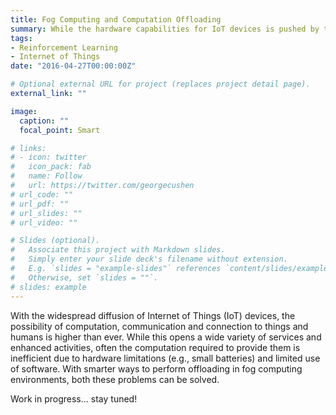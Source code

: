 ```yaml
---
title: Fog Computing and Computation Offloading
summary: While the hardware capabilities for IoT devices is pushed by the industrial world, giving us smart rings and or Alexa-powered coffee machines, efficient software does not keep up well enough, and inefficient computations ends up affecting how the provides services affect the incredible hardware advancements.
tags:
- Reinforcement Learning
- Internet of Things
date: "2016-04-27T00:00:00Z"

# Optional external URL for project (replaces project detail page).
external_link: ""

image:
  caption: ""
  focal_point: Smart

# links:
# - icon: twitter
#   icon_pack: fab
#   name: Follow
#   url: https://twitter.com/georgecushen
# url_code: ""
# url_pdf: ""
# url_slides: ""
# url_video: ""

# Slides (optional).
#   Associate this project with Markdown slides.
#   Simply enter your slide deck's filename without extension.
#   E.g. `slides = "example-slides"` references `content/slides/example-slides.md`.
#   Otherwise, set `slides = ""`.
# slides: example
---
```


With the widespread diffusion of Internet of Things (IoT) devices, the possibility of computation, communication and connection to things and humans is higher than ever. While this opens a wide variety of services and enhanced activities, often the computation required to provide them is inefficient due to hardware limitations (e.g., small batteries) and limited use of software. With smarter ways to perform offloading in fog computing environments, both these problems can be solved.

Work in progress... stay tuned!

<!-- [I'm an external link](https://www.google.com) -->